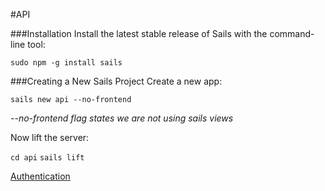#API

###Installation
Install the latest stable release  of Sails with the command-line tool:

`sudo npm -g install sails`

###Creating a New Sails Project
Create a new app:

`sails new api --no-frontend`

*--no-frontend flag states we are not using sails views*

Now lift the server:

`cd api`
`sails lift`

[Authentication](docs/README.md)
